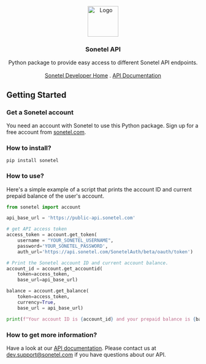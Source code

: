 <br />
<div align="center">
  <a href="https://github.com/aashish-joshi/sonetel-python">
    <img src="https://dl.dropboxusercontent.com/s/hn4o0v378od1aoo/logo_white_background.png" alt="Logo" width="80" height="80">
  </a>

<h3 align="center">Sonetel API</h3>

<p align="center">
    Python package to provide easy access to different Sonetel API endpoints.
    <br />
    <br />
    <a href="https://sonetel.com/en/developer/" target="_blank">Sonetel Developer Home</a>
    .
    <a href="https://sonetel.com/en/developer/api-documentation/" target="_blank">API Documentation</a>
  </p>
</div>

## Getting Started

### Get a Sonetel account

You need an account with Sonetel to use this Python package. Sign up for a free account from <a href="https://app.sonetel.com/register?tag=api-developer&simple=true">sonetel.com</a>.

### How to install?

`pip install sonetel`

### How to use?

Here's a simple example of a script that prints the account ID and current prepaid balance of the user's account.

```python
from sonetel import account

api_base_url = 'https://public-api.sonetel.com'

# get API access token
access_token = account.get_token(
    username = "YOUR_SONETEL_USERNAME",
    password='YOUR_SONETEL_PASSWORD',
    auth_url='https://api.sonetel.com/SonetelAuth/beta/oauth/token')

# Print the Sonetel account ID and current account balance.
account_id = account.get_accountid(
    token=access_token,
    base_url=api_base_url)

balance = account.get_balance(
    token=access_token, 
    currency=True,
    base_url = api_base_url)

print(f"Your account ID is {account_id} and your prepaid balance is {balance}.")
```

### How to get more information?

Have a look at our <a href="https://docs.sonetel.com">API documentation</a>. Please contact us at dev.support@sonetel.com if you have questions about our API.